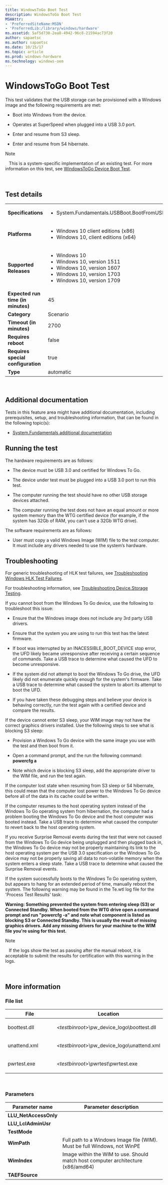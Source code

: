 ```yaml
---
title: WindowsToGo Boot Test
description: WindowsToGo Boot Test
MSHAttr:
- 'PreferredSiteName:MSDN'
- 'PreferredLib:/library/windows/hardware'
ms.assetid: 5af5d730-2ea8-4942-96c8-21594ac73f20
author: sapaetsc
ms.author: sapaetsc
ms.date: 10/15/17
ms.topic: article
ms.prod: windows-hardware
ms.technology: windows-oem
---
```


# <span id="p_hlk_test.566141f1-512f-45a5-a5da-b2ef4c10327b"></span>WindowsToGo Boot Test


This test validates that the USB storage can be provisioned with a Windows image and the following requirements are met:

-   Boot into Windows from the device.

-   Operates at SuperSpeed when plugged into a USB 3.0 port.

-   Enter and resume from S3 sleep.

-   Enter and resume from S4 hibernate.

>[!NOTE]
>  
This is a system-specific implementation of an existing test. For more information on this test, see [WindowsToGo Device Boot Test](19cf07d7-072b-4fba-b8c4-5104ad61b0a5.md).

 

## Test details
|||
|---|---|
| **Specifications**  | <ul><li>System.Fundamentals.USBBoot.BootFromUSB</li></ul> |  
| **Platforms**   | <ul><li>Windows 10 client editions (x86)</li><li>Windows 10, client editions (x64)</li></ul> |
| **Supported Releases** | <ul><li>Windows 10</li><li>Windows 10, version 1511</li><li>Windows 10, version 1607</li><li>Windows 10, version 1703</li><li>Windows 10, version 1709</li></ul> |
|**Expected run time (in minutes)**| 45 |
|**Category**| Scenario |
|**Timeout (in minutes)**| 2700 |
|**Requires reboot**| false |
|**Requires special configuration**| true |
|**Type**| automatic |

 

## <span id="Additional_documentation"></span><span id="additional_documentation"></span><span id="ADDITIONAL_DOCUMENTATION"></span>Additional documentation


Tests in this feature area might have additional documentation, including prerequisites, setup, and troubleshooting information, that can be found in the following topic(s):

-   [System.Fundamentals additional documentation](system-fundamentals-additional-documentation.md)

## <span id="Running_the_test"></span><span id="running_the_test"></span><span id="RUNNING_THE_TEST"></span>Running the test


The hardware requirements are as follows:

-   The device must be USB 3.0 and certified for Windows To Go.

-   The device under test must be plugged into a USB 3.0 port to run this test.

-   The computer running the test should have no other USB storage devices attached.

-   The computer running the test does not have an equal amount or more system memory than the WTG certified device (for example, if the system has 32Gb of RAM, you can't use a 32Gb WTG drive).

The software requirements are as follows:

-   User must copy a valid Windows Image (WIM) file to the test computer. It must include any drivers needed to use the system’s hardware.

## <span id="Troubleshooting"></span><span id="troubleshooting"></span><span id="TROUBLESHOOTING"></span>Troubleshooting


For generic troubleshooting of HLK test failures, see [Troubleshooting Windows HLK Test Failures](..\user\troubleshooting-windows-hlk-test-failures.md).

For troubleshooting information, see [Troubleshooting Device.Storage Testing](troubleshooting-devicestorage-testing.md).

If you cannot boot from the Windows To Go device, use the following to troubleshoot this issue:

-   Ensure that the Windows image does not include any 3rd party USB drivers.

-   Ensure that the system you are using to run this test has the latest firmware.

-   If boot was interrupted by an INACESSIBLE\_BOOT\_DEVICE stop error, the UFD likely became unresponsive after receiving a certain sequence of commands. Take a USB trace to determine what caused the UFD to become unresponsive.

-   If the system did not attempt to boot the Windows To Go drive, the UFD likely did not enumerate quickly enough for the system's firmware. Take a USB trace to determine what caused the system to abort its attempt to boot the UFD.

-   If you have taken these debugging steps and believe your device is behaving correctly, run the test again with a certified device and compare the results.

If the device cannot enter S3 sleep, your WIM image may not have the correct graphics drivers installed. Use the following steps to see what is blocking S3 sleep:

-   Provision a Windows To Go device with the same image you use with the test and then boot from it.

-   Open a command prompt, and the run the following command: **powercfg a**

-   Note which device is blocking S3 sleep, add the appropriate driver to the WIM file, and run the test again.

If the computer lost state when resuming from S3 sleep or S4 hibernate, this could mean that the computer lost power to the Windows To Go device before all of the data in its cache could be written.

If the computer resumes to the host operating system instead of the Windows To Go operating system from hibernation, the computer had a problem booting the Windows To Go device and the host computer was booted instead. Take a USB trace to determine what caused the computer to revert back to the host operating system.

If you receive Surprise Removal events during the test that were not caused from the Windows To Go device being unplugged and then plugged back in, the Windows To Go device may not be properly maintaining its link to the host operating system per the USB 3.0 specification or the Windows To Go device may not be properly saving all data to non-volatile memory when the system enters a sleep state. Take a USB trace to determine what caused the Surprise Removal events.

If the system successfully boots to the Windows To Go operating system, but appears to hang for an extended period of time, manually reboot the system. The following warning may be found in the Te.wtl log file for the 'Process Test Results' task:

**Warning: Something prevented the system from entering sleep (S3) or Connected Standby. When booted from the WTG drive open a command prompt and run "powercfg -a" and note what component is listed as blocking S3 or Connected Standby. This is usually the result of missing graphics drivers. Add any missing drivers for your machine to the WIM file you're using for this test.**

>[!NOTE]
>  
If the logs show the test as passing after the manual reboot, it is acceptable to submit the results for certification with this warning in the logs.

 

## <span id="More_information"></span><span id="more_information"></span><span id="MORE_INFORMATION"></span>More information


### <span id="File_list"></span><span id="file_list"></span><span id="FILE_LIST"></span>File list

<table>
<colgroup>
<col width="50%" />
<col width="50%" />
</colgroup>
<thead>
<tr class="header">
<th>File</th>
<th>Location</th>
</tr>
</thead>
<tbody>
<tr class="odd">
<td><p>boottest.dll</p></td>
<td><p><em>&lt;testbinroot&gt;</em>\pw_device_logo\boottest.dll</p></td>
</tr>
<tr class="even">
<td><p>unattend.xml</p></td>
<td><p><em>&lt;testbinroot&gt;</em>\pw_device_logo\unattend.xml</p></td>
</tr>
<tr class="odd">
<td><p>pwrtest.exe</p></td>
<td><p><em>&lt;testbinroot&gt;</em>\pwrtest\pwrtest.exe</p></td>
</tr>
</tbody>
</table>

 

### <span id="Parameters"></span><span id="parameters"></span><span id="PARAMETERS"></span>Parameters

| Parameter name         | Parameter description                                                            |
|------------------------|----------------------------------------------------------------------------------|
| **LLU\_NetAccessOnly** |                                                                                  |
| **LLU\_LclAdminUsr**   |                                                                                  |
| **TestMode**           |                                                                                  |
| **WimPath**            | Full path to a Windows Image file (WIM). Must be full Windows, not WinPE         |
| **WimIndex**           | Image within the WIM to use. Should match host computer architecture (x86/amd64) |
| **TAEFSource**         |                                                                                  |

 

 

 






